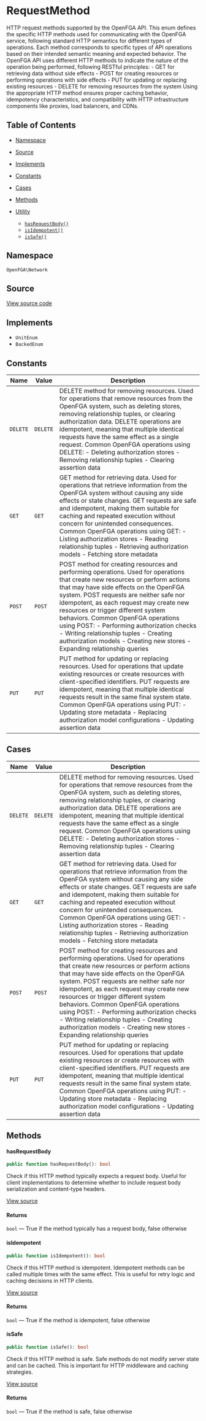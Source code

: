 # RequestMethod

HTTP request methods supported by the OpenFGA API. This enum defines the specific HTTP methods used for communicating with the OpenFGA service, following standard HTTP semantics for different types of operations. Each method corresponds to specific types of API operations based on their intended semantic meaning and expected behavior. The OpenFGA API uses different HTTP methods to indicate the nature of the operation being performed, following RESTful principles: - GET for retrieving data without side effects - POST for creating resources or performing operations with side effects - PUT for updating or replacing existing resources - DELETE for removing resources from the system Using the appropriate HTTP method ensures proper caching behavior, idempotency characteristics, and compatibility with HTTP infrastructure components like proxies, load balancers, and CDNs.

## Table of Contents

* [Namespace](#namespace)
* [Source](#source)
* [Implements](#implements)
* [Constants](#constants)
* [Cases](#cases)
* [Methods](#methods)

* [Utility](#utility)
    * [`hasRequestBody()`](#hasrequestbody)
    * [`isIdempotent()`](#isidempotent)
    * [`isSafe()`](#issafe)

## Namespace

`OpenFGA\Network`

## Source

[View source code](https://github.com/evansims/openfga-php/blob/main/src/Network/RequestMethod.php)

## Implements

* `UnitEnum`
* `BackedEnum`

## Constants

| Name     | Value    | Description                                                                                                                                                                                                                                                                                                                                                                                                                                                                                                  |
| -------- | -------- | ------------------------------------------------------------------------------------------------------------------------------------------------------------------------------------------------------------------------------------------------------------------------------------------------------------------------------------------------------------------------------------------------------------------------------------------------------------------------------------------------------------ |
| `DELETE` | `DELETE` | DELETE method for removing resources. Used for operations that remove resources from the OpenFGA system, such as deleting stores, removing relationship tuples, or clearing authorization data. DELETE operations are idempotent, meaning that multiple identical requests have the same effect as a single request. Common OpenFGA operations using DELETE: - Deleting authorization stores - Removing relationship tuples - Clearing assertion data                                                        |
| `GET`    | `GET`    | GET method for retrieving data. Used for operations that retrieve information from the OpenFGA system without causing any side effects or state changes. GET requests are safe and idempotent, making them suitable for caching and repeated execution without concern for unintended consequences. Common OpenFGA operations using GET: - Listing authorization stores - Reading relationship tuples - Retrieving authorization models - Fetching store metadata                                            |
| `POST`   | `POST`   | POST method for creating resources and performing operations. Used for operations that create new resources or perform actions that may have side effects on the OpenFGA system. POST requests are neither safe nor idempotent, as each request may create new resources or trigger different system behaviors. Common OpenFGA operations using POST: - Performing authorization checks - Writing relationship tuples - Creating authorization models - Creating new stores - Expanding relationship queries |
| `PUT`    | `PUT`    | PUT method for updating or replacing resources. Used for operations that update existing resources or create resources with client-specified identifiers. PUT requests are idempotent, meaning that multiple identical requests result in the same final system state. Common OpenFGA operations using PUT: - Updating store metadata - Replacing authorization model configurations - Updating assertion data                                                                                               |

## Cases

| Name     | Value    | Description                                                                                                                                                                                                                                                                                                                                                                                                                                                                                                  |
| -------- | -------- | ------------------------------------------------------------------------------------------------------------------------------------------------------------------------------------------------------------------------------------------------------------------------------------------------------------------------------------------------------------------------------------------------------------------------------------------------------------------------------------------------------------ |
| `DELETE` | `DELETE` | DELETE method for removing resources. Used for operations that remove resources from the OpenFGA system, such as deleting stores, removing relationship tuples, or clearing authorization data. DELETE operations are idempotent, meaning that multiple identical requests have the same effect as a single request. Common OpenFGA operations using DELETE: - Deleting authorization stores - Removing relationship tuples - Clearing assertion data                                                        |
| `GET`    | `GET`    | GET method for retrieving data. Used for operations that retrieve information from the OpenFGA system without causing any side effects or state changes. GET requests are safe and idempotent, making them suitable for caching and repeated execution without concern for unintended consequences. Common OpenFGA operations using GET: - Listing authorization stores - Reading relationship tuples - Retrieving authorization models - Fetching store metadata                                            |
| `POST`   | `POST`   | POST method for creating resources and performing operations. Used for operations that create new resources or perform actions that may have side effects on the OpenFGA system. POST requests are neither safe nor idempotent, as each request may create new resources or trigger different system behaviors. Common OpenFGA operations using POST: - Performing authorization checks - Writing relationship tuples - Creating authorization models - Creating new stores - Expanding relationship queries |
| `PUT`    | `PUT`    | PUT method for updating or replacing resources. Used for operations that update existing resources or create resources with client-specified identifiers. PUT requests are idempotent, meaning that multiple identical requests result in the same final system state. Common OpenFGA operations using PUT: - Updating store metadata - Replacing authorization model configurations - Updating assertion data                                                                                               |

## Methods

#### hasRequestBody

```php
public function hasRequestBody(): bool

```

Check if this HTTP method typically expects a request body. Useful for client implementations to determine whether to include request body serialization and content-type headers.

[View source](https://github.com/evansims/openfga-php/blob/main/src/Network/RequestMethod.php#L101)

#### Returns

`bool` — True if the method typically has a request body, false otherwise

#### isIdempotent

```php
public function isIdempotent(): bool

```

Check if this HTTP method is idempotent. Idempotent methods can be called multiple times with the same effect. This is useful for retry logic and caching decisions in HTTP clients.

[View source](https://github.com/evansims/openfga-php/blob/main/src/Network/RequestMethod.php#L117)

#### Returns

`bool` — True if the method is idempotent, false otherwise

#### isSafe

```php
public function isSafe(): bool

```

Check if this HTTP method is safe. Safe methods do not modify server state and can be cached. This is important for HTTP middleware and caching strategies.

[View source](https://github.com/evansims/openfga-php/blob/main/src/Network/RequestMethod.php#L133)

#### Returns

`bool` — True if the method is safe, false otherwise
